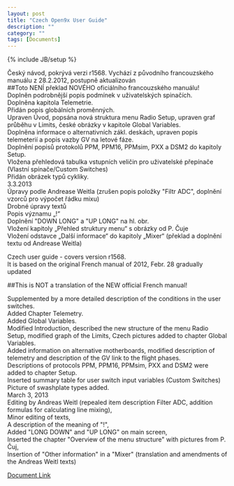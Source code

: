 ```yaml
---
layout: post
title: "Czech Open9x User Guide"
description: ""
category: ""
tags: [Documents]
---
```

{% include JB/setup %}

Český návod, pokrývá verzi r1568.
Vychází z původního francouzského manuálu z 28.2.2012, postupně aktualizován  
##Toto NENÍ překlad NOVÉHO oficiálního francouzského manuálu!  
Doplněn podrobnější popis podmínek v uživatelských spinačích.  
Doplněna kapitola Telemetrie.  
Přidán popis globálních proměnných.  
Upraven Úvod, popsána nová struktura menu Radio Setup, upraven graf průběhu v Limits, české obrázky v kapitole Global Variables.  
Doplněna informace o alternativních zákl. deskách, upraven popis telemeterií a popis vazby GV na letové fáze.  
Doplnění popisů protokolů PPM, PPM16, PPMsim, PXX a DSM2 do kapitoly Setup.  
Vložena přehledová tabulka vstupních veličin pro uživatelské přepínače (Vlastní spínače/Custom Switches)  
Přidán obrázek typů cykliky.  
3.3.2013   
Úpravy podle Andrease Weitla (zrušen popis položky "Filtr ADC", doplnění vzorců pro výpočet řádku mixu)  
Drobné úpravy textů   
Popis významu „!“  
Doplnění "DOWN LONG" a "UP LONG" na hl. obr.   
Vložení kapitoly „Přehled struktury menu“ s obrázky od P. Čuje   
Vložení odstavce „Další informace“ do kapitoly „Mixer“ (překlad a doplnění textu od Andrease Weitla)  

Czech user guide - covers version r1568.  
It is based on the original French manual of 2012, Febr. 28 gradually updated  

##This is NOT a translation of the NEW official French  manual!  

Supplemented by a more detailed description of the conditions in the user switches.  
Added Chapter Telemetry.  
Added Global Variables.  
Modified Introduction, described the new structure of the menu Radio Setup, modified graph of the Limits, Czech pictures added to chapter Global Variables.  
Added information on alternative motherboards, modified description of telemetry and description of the GV link to the flight phases.  
Descriptions of protocols PPM, PPM16, PPMsim, PXX and DSM2 were added to chapter Setup.  
Inserted summary table for user switch input variables (Custom Switches)  
Picture of swashplate types added.  
March 3, 2013  
Editing by Andreas Weitl (repealed item description Filter ADC, addition formulas for calculating line mixing),   
Minor editing of texts,   
A description of the meaning of "!",   
Added "LONG DOWN" and "UP LONG" on main  screen,   
Inserted the chapter "Overview of the menu structure" with pictures from P. Čuj,   
Insertion of "Other information" in a "Mixer" (translation and amendments of the Andreas Weitl texts)  

[Document Link](https://opentx.googlecode.com/files/OpenTX%20Manual%20CZ.pdf)
